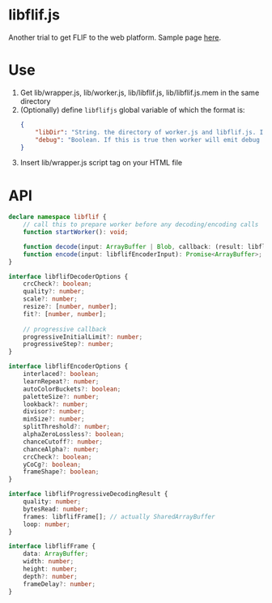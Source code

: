 # libflif.js
Another trial to get FLIF to the web platform. Sample page [here](//saschanaz.github.io/libflif.js/).

# Use

1. Get lib/wrapper.js, lib/worker.js, lib/libflif.js, lib/libflif.js.mem in the same directory
2. (Optionally) define `libflifjs` global variable of which the format is:
    ```json
    {
        "libDir": "String. the directory of worker.js and libflif.js. Insert this if the HTML file and libflifjs files are in different directories.",
        "debug": "Boolean. If this is true then worker will emit debug console message."
    }
    ```
3. Insert lib/wrapper.js script tag on your HTML file

# API

```ts
declare namespace libflif {
    // call this to prepare worker before any decoding/encoding calls
    function startWorker(): void;

    function decode(input: ArrayBuffer | Blob, callback: (result: libflifProgressiveDecodingResult) => any, options?: libflifDecoderOptions): Promise<void>;
    function encode(input: libflifEncoderInput): Promise<ArrayBuffer>;
}

interface libflifDecoderOptions {
    crcCheck?: boolean;
    quality?: number;
    scale?: number;
    resize?: [number, number];
    fit?: [number, number];
    
    // progressive callback
    progressiveInitialLimit?: number;
    progressiveStep?: number;
}

interface libflifEncoderOptions {
    interlaced?: boolean;
    learnRepeat?: number;
    autoColorBuckets?: boolean;
    paletteSize?: number;
    lookback?: number;
    divisor?: number;
    minSize?: number;
    splitThreshold?: number;
    alphaZeroLossless?: boolean;
    chanceCutoff?: number;
    chanceAlpha?: number;
    crcCheck?: boolean;
    yCoCg?: boolean;
    frameShape?: boolean;
}

interface libflifProgressiveDecodingResult {
    quality: number;
    bytesRead: number;
    frames: libflifFrame[]; // actually SharedArrayBuffer
    loop: number;
}

interface libflifFrame {
    data: ArrayBuffer;
    width: number;
    height: number;
    depth?: number;
    frameDelay?: number;
}
```